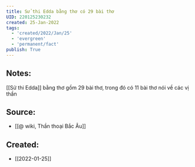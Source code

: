 ```yaml
---
title: Sử thi Edda bằng thơ có 29 bài thơ
UID: 220125230232
created: 25-Jan-2022
tags:
  - 'created/2022/Jan/25'
  - 'evergreen'
  - 'permanent/fact'
publish: True
---
```

## Notes:
[[Sử thi Edda]] bằng thơ gồm 29 bài thơ, trong đó có 11 bài thơ nói về các vị thần
## Source:
- [[@ wiki, Thần thoại Bắc Âu]]
## Created:
- [[2022-01-25]]
